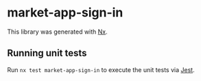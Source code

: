 # market-app-sign-in

This library was generated with [Nx](https://nx.dev).

## Running unit tests

Run `nx test market-app-sign-in` to execute the unit tests via [Jest](https://jestjs.io).
